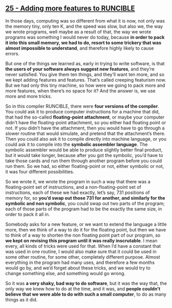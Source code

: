 ## [25 - Adding more features to RUNCIBLE](http://webofstories.com/play/17084)

In those days, computing was so different from what it is now, not
only was the memory tiny, only ten K, and the speed was slow, but also
we, the way we wrote programs, well maybe as a result of that, the way
we wrote programs was something I would never do today, because **in
order to pack it into this small memory, we had to do, resort to some
trickery that was almost impossible to understand**, and therefore
highly likely to cause errors.

But one of the things we learned as,
early in trying to write software, is that **the users of your software
always suggest new features**, and they’re never satisfied. You give
them ten things, and they’ll want ten more, and so we kept adding
features and features. That’s called creeping featurism now. But we
had only this tiny machine, so how were we going to pack more and more
features, when there’s no space for it? And the answer is, we use more
and more tricks.

So in this compiler RUNCIBLE, there were **four
versions of the compiler**. You could ask it to produce computer
instructions for a machine that did, that had the so-called **floating-point
attachment**, or maybe your computer didn’t have the floating-point
attachment, so you either had floating point or not. If you
didn’t have the attachment, then you would have to go through a slower
routine that would simulate, and pretend that the attachment’s
there. Then you could also ask it to compile directly into machine
language, or you could ask it to compile into the **symbolic assembler
language**. The symbolic assembler would be able to produce slightly
better final product, but it would take longer, because after you got
the symbolic, you’d have to take those cards and run them through
another program before you could run them. So we had, so either
floating-point or not, either symbolic or not, it was four different
possibilities.

So we wrote it, we wrote the program in such a way that
there was a floating-point set of instructions, and a non-floating-point
set of instructions, each of these we had exactly, let’s say,
731 positions of memory for, so **you’d swap out those 731 for another,
and similarly for the symbolic and non symbolic**, you could swap out
two parts of the program; each of those parts of the program had to be
the exactly the same size, in order to pack it all in.

Somebody asks
for a new feature, or we want to extend the language a little more,
then we think of a way to do it for the floating point, but then we
have to think of a way to shorten the non floating point part of our
program, so **we kept on revising this program until it was really
inscrutable**. I mean every, all kinds of tricks were used for
that. When I’d have a constant that was used in one routine, I would
also make sure that it could be used in some other routine, for some
other, completely different purpose. Almost everything in the program
had many uses, and therefore a few months would go by, and we’d forget
about these tricks, and we would try to change something else, and
something would go wrong.

So it was **a very shaky, bad way to do
software**, but it was the way that, the only way we knew how to do at
the time, and it was, and **people couldn’t believe that we were able to
do with such a small computer**, to do as many things as it did.

